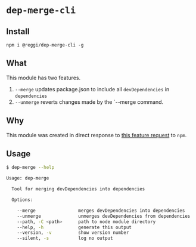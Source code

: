 # `dep-merge-cli`

## Install

`npm i @reggi/dep-merge-cli -g`

## What

This module has two features.

1. `--merge` updates package.json to include all `devDependencies` in `dependencies`
2. `--unmerge` reverts changes made by the `--merge command.

## Why

This module was created in direct response to [this feature request](https://github.com/npm/npm/issues/20160) to `npm`.

## Usage

```bash
$ dep-merge --help

Usage: dep-merge

  Tool for merging devDependencies into dependencies

  Options:

    --merge                merges devDependencies into dependencies
    --unmerge              unmerges devDependencies from dependencies
    --path, -C <path>      path to node module directory
    --help, -h             generate this output
    --version, -v          show version number
    --silent, -s           log no output
```
